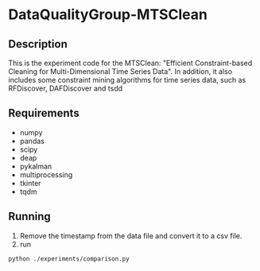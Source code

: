 # DataQualityGroup-MTSClean

## Description
This is the experiment code for the MTSClean: "Efficient Constraint-based Cleaning for Multi-Dimensional Time Series Data".
In addition, it also includes some constraint mining algorithms for time series data, such as RFDiscover, DAFDiscover and tsdd

## Requirements
- numpy
- pandas
- scipy
- deap
- pykalman
- multiprocessing
- tkinter
- tqdm

## Running
1. Remove the timestamp from the data file and convert it to a csv file.
2. run
```shell
python ./experiments/comparison.py
```